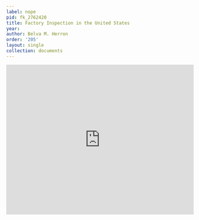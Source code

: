 ```yaml
---
label: nope
pid: fk_2762420
title: Factory Inspection in the United States
year:
author: Belva M. Herron
order: '205'
layout: single
collection: documents
---
```

<iframe src="https://northwestern.app.box.com/embed/s/2rb1xukxx3xvcte0xcbdvkr4vxqpggzh?sortColumn=date&view=list" width="500" height="400" frameborder="0" allowfullscreen webkitallowfullscreen msallowfullscreen></iframe>
